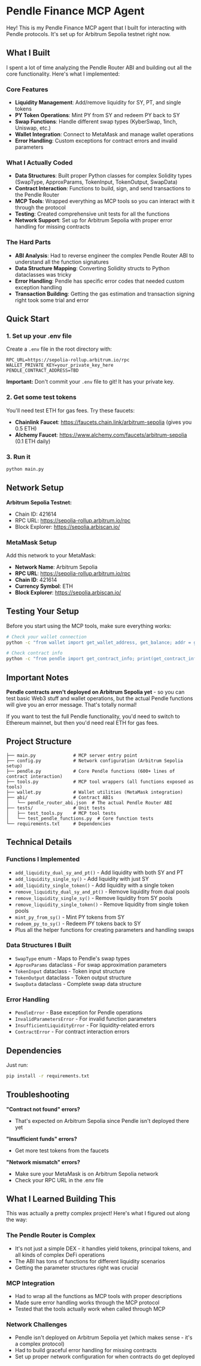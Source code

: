 # Pendle Finance MCP Agent

Hey! This is my Pendle Finance MCP agent that I built for interacting with Pendle protocols. It's set up for Arbitrum Sepolia testnet right now.

## What I Built

I spent a lot of time analyzing the Pendle Router ABI and building out all the core functionality. Here's what I implemented:

### Core Features
- **Liquidity Management**: Add/remove liquidity for SY, PT, and single tokens
- **PY Token Operations**: Mint PY from SY and redeem PY back to SY
- **Swap Functions**: Handle different swap types (KyberSwap, 1inch, Uniswap, etc.)
- **Wallet Integration**: Connect to MetaMask and manage wallet operations
- **Error Handling**: Custom exceptions for contract errors and invalid parameters

### What I Actually Coded
- **Data Structures**: Built proper Python classes for complex Solidity types (SwapType, ApproxParams, TokenInput, TokenOutput, SwapData)
- **Contract Interaction**: Functions to build, sign, and send transactions to the Pendle Router
- **MCP Tools**: Wrapped everything as MCP tools so you can interact with it through the protocol
- **Testing**: Created comprehensive unit tests for all the functions
- **Network Support**: Set up for Arbitrum Sepolia with proper error handling for missing contracts

### The Hard Parts
- **ABI Analysis**: Had to reverse engineer the complex Pendle Router ABI to understand all the function signatures
- **Data Structure Mapping**: Converting Solidity structs to Python dataclasses was tricky
- **Error Handling**: Pendle has specific error codes that needed custom exception handling
- **Transaction Building**: Getting the gas estimation and transaction signing right took some trial and error

## Quick Start

### 1. Set up your .env file
Create a `.env` file in the root directory with:
```
RPC_URL=https://sepolia-rollup.arbitrum.io/rpc
WALLET_PRIVATE_KEY=your_private_key_here
PENDLE_CONTRACT_ADDRESS=TBD
```

**Important:** Don't commit your `.env` file to git! It has your private key.

### 2. Get some test tokens
You'll need test ETH for gas fees. Try these faucets:
- **Chainlink Faucet**: https://faucets.chain.link/arbitrum-sepolia (gives you 0.5 ETH)
- **Alchemy Faucet**: https://www.alchemy.com/faucets/arbitrum-sepolia (0.1 ETH daily)

### 3. Run it
```bash
python main.py
```

## Network Setup

**Arbitrum Sepolia Testnet:**
- Chain ID: 421614
- RPC URL: https://sepolia-rollup.arbitrum.io/rpc
- Block Explorer: https://sepolia.arbiscan.io/

### MetaMask Setup
Add this network to your MetaMask:
- **Network Name**: Arbitrum Sepolia
- **RPC URL**: https://sepolia-rollup.arbitrum.io/rpc
- **Chain ID**: 421614
- **Currency Symbol**: ETH
- **Block Explorer**: https://sepolia.arbiscan.io/

## Testing Your Setup

Before you start using the MCP tools, make sure everything works:

```bash
# Check your wallet connection
python -c "from wallet import get_wallet_address, get_balance; addr = get_wallet_address(); print('Wallet:', addr, 'Balance:', get_balance(addr))"

# Check contract info
python -c "from pendle import get_contract_info; print(get_contract_info())"
```

## Important Notes

**Pendle contracts aren't deployed on Arbitrum Sepolia yet** - so you can test basic Web3 stuff and wallet operations, but the actual Pendle functions will give you an error message. That's totally normal!

If you want to test the full Pendle functionality, you'd need to switch to Ethereum mainnet, but then you'd need real ETH for gas fees.

## Project Structure

```
├── main.py              # MCP server entry point
├── config.py            # Network configuration (Arbitrum Sepolia setup)
├── pendle.py            # Core Pendle functions (600+ lines of contract interaction)
├── tools.py             # MCP tool wrappers (all functions exposed as tools)
├── wallet.py            # Wallet utilities (MetaMask integration)
├── abi/                 # Contract ABIs
│   └── pendle_router_abi.json  # The actual Pendle Router ABI
├── tests/               # Unit tests
│   ├── test_tools.py    # MCP tool tests
│   └── test_pendle_functions.py  # Core function tests
└── requirements.txt     # Dependencies
```

## Technical Details

### Functions I Implemented
- `add_liquidity_dual_sy_and_pt()` - Add liquidity with both SY and PT
- `add_liquidity_single_sy()` - Add liquidity with just SY
- `add_liquidity_single_token()` - Add liquidity with a single token
- `remove_liquidity_dual_sy_and_pt()` - Remove liquidity from dual pools
- `remove_liquidity_single_sy()` - Remove liquidity from SY pools
- `remove_liquidity_single_token()` - Remove liquidity from single token pools
- `mint_py_from_sy()` - Mint PY tokens from SY
- `redeem_py_to_sy()` - Redeem PY tokens back to SY
- Plus all the helper functions for creating parameters and handling swaps

### Data Structures I Built
- `SwapType` enum - Maps to Pendle's swap types
- `ApproxParams` dataclass - For swap approximation parameters
- `TokenInput` dataclass - Token input structure
- `TokenOutput` dataclass - Token output structure
- `SwapData` dataclass - Complete swap data structure

### Error Handling
- `PendleError` - Base exception for Pendle operations
- `InvalidParametersError` - For invalid function parameters
- `InsufficientLiquidityError` - For liquidity-related errors
- `ContractError` - For contract interaction errors

## Dependencies

Just run:
```bash
pip install -r requirements.txt
```

## Troubleshooting

**"Contract not found" errors?** 
- That's expected on Arbitrum Sepolia since Pendle isn't deployed there yet

**"Insufficient funds" errors?**
- Get more test tokens from the faucets

**"Network mismatch" errors?**
- Make sure your MetaMask is on Arbitrum Sepolia network
- Check your RPC URL in the .env file

## What I Learned Building This

This was actually a pretty complex project! Here's what I figured out along the way:

### The Pendle Router is Complex
- It's not just a simple DEX - it handles yield tokens, principal tokens, and all kinds of complex DeFi operations
- The ABI has tons of functions for different liquidity scenarios
- Getting the parameter structures right was crucial

### MCP Integration
- Had to wrap all the functions as MCP tools with proper descriptions
- Made sure error handling works through the MCP protocol
- Tested that the tools actually work when called through MCP

### Network Challenges
- Pendle isn't deployed on Arbitrum Sepolia yet (which makes sense - it's a complex protocol)
- Had to build graceful error handling for missing contracts
- Set up proper network configuration for when contracts do get deployed


